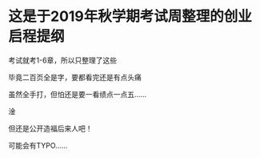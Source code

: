 # 这是于2019年秋学期考试周整理的创业启程提纲

考试就考1-6章，所以只整理了这些

毕竟二百页全是字，要都看完还是有点头痛

虽然全手打，但怕还是要一看绩点一点五……

淦



但还是公开造福后来人吧！

可能会有TYPO……